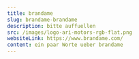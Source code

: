 ```yaml
---
title: brandame
slug: brandame-brandame
description: bitte auffuellen
src: /images/logo-ari-motors-rgb-flat.png
websiteLink: https://www.brandame.com/
content: ein paar Worte ueber brandame
---
```

